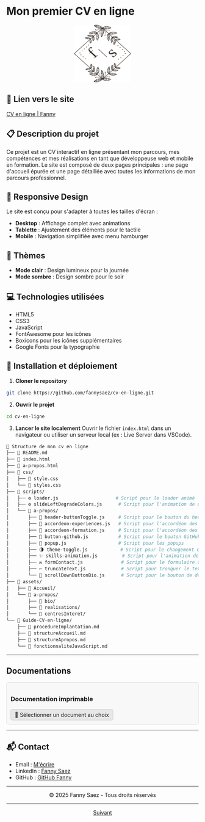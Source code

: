 
# Mon premier CV en ligne

<p align="center">
  <img src="./assets/Accueil/logo-initiale.jpg" width="150" height="150" alt="Logo">
</p>

## 🔗 Lien vers le site
[CV en ligne | Fanny](https://fannysaez.github.io/cv-en-ligne/)

## 📋 Description du projet
Ce projet est un CV interactif en ligne présentant mon parcours, mes compétences et mes réalisations en tant que développeuse web et mobile en formation. Le site est composé de deux pages principales : une page d'accueil épurée et une page détaillée avec toutes les informations de mon parcours professionnel.

## 📱 Responsive Design
Le site est conçu pour s'adapter à toutes les tailles d'écran :
- **Desktop** : Affichage complet avec animations
- **Tablette** : Ajustement des éléments pour le tactile
- **Mobile** : Navigation simplifiée avec menu hamburger

## 🎨 Thèmes
- **Mode clair** : Design lumineux pour la journée
- **Mode sombre** : Design sombre pour le soir

## 💻 Technologies utilisées
- HTML5
- CSS3
- JavaScript
- FontAwesome pour les icônes
- Boxicons pour les icônes supplémentaires
- Google Fonts pour la typographie

## 🚀 Installation et déploiement

1. **Cloner le repository**
```bash
git clone https://github.com/fannysaez/cv-en-ligne.git
```
2. **Ouvrir le projet**
```bash
cd cv-en-ligne
```
3. **Lancer le site localement**
Ouvrir le fichier `index.html` dans un navigateur ou utiliser un serveur local (ex : Live Server dans VSCode).

``` bash
📁 Structure de mon cv en ligne
├── 📝 README.md
├── 📝 index.html
├── 📝 a-propos.html
├── 📁 css/
│   ├── 🎨 style.css
│   └── 🎨 styles.css
├── 📁 scripts/
│   ├── ⚙️ loader.js                     # Script pour le loader animé
│   ├── ⚙️ slideLeftDegradeColors.js      # Script pour l'animation de dégradé
│   └── 📁 a-propos/
│       ├── 🔧 header-buttonToggle.js     # Script pour le bouton du header
│       ├── 🔧 accordeon-experiences.js   # Script pour l'accordéon des expériences
│       ├── 🔧 accordeon-formation.js     # Script pour l'accordéon des formations
│       ├── 🔧 button-github.js           # Script pour le bouton GitHub
│       ├── 🔧 popup.js                   # Script pour les popups
│       ├── 🌗 theme-toggle.js            # Script pour le changement de thème
│       ├── ✨ skills-animation.js         # Script pour l'animation des compétences
│       ├── ✉️ formContact.js              # Script pour le formulaire de contact
│       ├── ✂️ truncateText.js             # Script pour tronquer le texte trop long
│       └── 🔽 scrollDownButtonBio.js      # Script pour le bouton de défilement vers la bio
├── 📁 assets/
│   ├── 📁 Accueil/
│   └── 📁 a-propos/
│       ├── 📂 bio/
│       ├── 📂 realisations/
│       └── 📂 centresInteret/
└── 📁 Guide-CV-en-ligne/
    ├── 📄 procedureImplantation.md
    ├── 📄 structureAccueil.md
    ├── 📄 structureApropos.md
    └── 📄 fonctionnaliteJavaScript.md
```    
---

## Documentations

<div style="padding: 10px; border: 1px solid #ddd; border-radius: 5px; background-color: #f8f8f8;">
  <h3>Documentation imprimable</h3>
  
  <details>
    <summary style="cursor: pointer; padding: 5px 10px; background-color: #e7e7e7; border-radius: 4px; display: inline-block; border: 1px solid #ccc;">
      📑 Sélectionner un document au choix
    </summary>
    <div style="padding: 10px; margin-top: 10px; border: 1px solid #eee; border-radius: 4px; background-color: white;">
      <ul style="list-style-type: none; padding-left: 5px;">
        <li style="margin-bottom: 15px;">
          <strong>CV-Fanny-DevWeb & Mobile-2025</strong><br>
          <a href="./assets/Docs Print/SAEZ Fanny_DevWeb et Mobile.pdf" onclick="window.print(); return false;">🖨️ Télécharger & Imprimer</a>
        </li>
        <li>
          <strong>CV-Fanny-AlternanceCDA-en-2025-2026</strong><br>
          <a href="./assets/Docs Print/SAEZ Fanny_Alternance en CDA.pdf" onclick="window.print(); return false;">🖨️ Télécharger & Imprimer</a>
        </li>
      </ul>
    </div>
  </details>
</div>

---

## 📬 Contact
- Email : [M'écrire](fanny.saez.0486@gmail.com)
- LinkedIn : [Fanny Saez](https://www.linkedin.com/in/fannysaez)
- GitHub : [GitHub Fanny](https://github.com/fannysaez)

---

<p align="center">
© 2025 Fanny Saez - Tous droits réservés
</p>

---
<p align="center">
  <a href="Guide-CV-en-ligne/procedureImplantation.md">Suivant</a>
</p>
